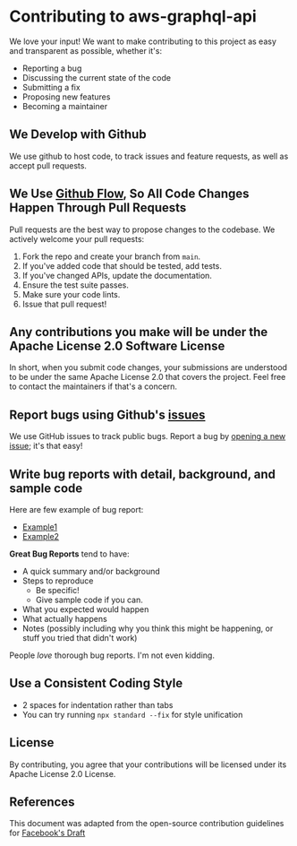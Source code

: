 # Contributing to aws-graphql-api

We love your input! We want to make contributing to this project as easy and transparent as possible, whether it's:

- Reporting a bug
- Discussing the current state of the code
- Submitting a fix
- Proposing new features
- Becoming a maintainer

## We Develop with Github

We use github to host code, to track issues and feature requests, as well as accept pull requests.

## We Use [Github Flow](https://guides.github.com/introduction/flow/index.html), So All Code Changes Happen Through Pull Requests

Pull requests are the best way to propose changes to the codebase. We actively welcome your pull requests:

1. Fork the repo and create your branch from `main`.
2. If you've added code that should be tested, add tests.
3. If you've changed APIs, update the documentation.
4. Ensure the test suite passes.
5. Make sure your code lints.
6. Issue that pull request!

## Any contributions you make will be under the Apache License 2.0 Software License

In short, when you submit code changes, your submissions are understood to be under the same Apache License 2.0 that covers the project. Feel free to contact the maintainers if that's a concern.

## Report bugs using Github's [issues](https://github.com/infinitePi-io/aws-graphql-api/issues)

We use GitHub issues to track public bugs. Report a bug by [opening a new issue](https://github.com/infinitePi-io/ecs-graphql-api/issues); it's that easy!

## Write bug reports with detail, background, and sample code

Here are few example of bug report:

- [Example1](http://www.openradar.me/11905408)
- [Example2](https://stackoverflow.com/questions/12488905/why-wont-the-ggplot2-legend-combine-manual-fill-and-scale-values)

**Great Bug Reports** tend to have:

- A quick summary and/or background
- Steps to reproduce
  - Be specific!
  - Give sample code if you can.
- What you expected would happen
- What actually happens
- Notes (possibly including why you think this might be happening, or stuff you tried that didn't work)

People *love* thorough bug reports. I'm not even kidding.

## Use a Consistent Coding Style

* 2 spaces for indentation rather than tabs
* You can try running `npx standard --fix` for style unification

## License

By contributing, you agree that your contributions will be licensed under its Apache License 2.0 License.

## References

This document was adapted from the open-source contribution guidelines for [Facebook&#39;s Draft](https://github.com/facebook/draft-js)
